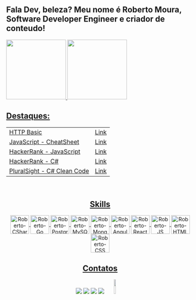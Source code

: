 
## Fala Dev, beleza? Meu nome é Roberto Moura, Software Developer Engineer e criador de conteudo!
 <div style="display: flex" align="center">
  <a href="https://github.com/robert1802">
  <img height="160em" src="https://github-readme-stats.vercel.app/api?username=robert1802&show_icons=true&theme=prussian&include_all_commits=true&count_private=true"/>
  <img height="160em" src="https://github-readme-stats.vercel.app/api/top-langs/?username=robert1802&layout=compact&langs_count=7&theme=prussian"/>
</div>

 
<h2>Destaques:</h2> 
 <table>
  <tr>
    <td>HTTP Basic</td>
    <td><a href="https://github.com/Robert1802/HTTP-Basics">Link</td>
  </tr>
  <tr>
    <td>JavaScript - CheatSheet</td>
    <td><a href="https://github.com/Robert1802/JavaScript-CheatSheet">Link</td>
  </tr>
  <tr>
    <td>HackerRank - JavaScript</td>
    <td><a href="https://github.com/Robert1802/HackerRank-JavaScript">Link</td>
  </tr>
  <tr>
    <td>HackerRank - C#</td>
    <td><a href="https://github.com/Robert1802/HackerRank">Link</td>
  </tr>
  <tr>
    <td>PluralSight - C# Clean Code</td>
    <td><a href="https://github.com/Robert1802/PluralSight-Clean-Code">Link</td>
  </tr>
</table>
 
<div align="center" style="display: inline_block"><br>
 
<h2>Skills</h2> 
  <img align="center" alt="Roberto-CSharp" height="50" width="50" src="https://cdn.jsdelivr.net/gh/devicons/devicon/icons/csharp/csharp-original.svg" />
  <img align="center" alt="Roberto-Go" height="50" width="50" src="https://cdn.jsdelivr.net/gh/devicons/devicon/icons/go/go-original-wordmark.svg" />
  <img align="center" alt="Roberto-PostgreSQL" height="50" width="50"" src="https://cdn.jsdelivr.net/gh/devicons/devicon/icons/postgresql/postgresql-original.svg" />
  <img align="center" alt="Roberto-MySQL" height="50" width="50" src="https://cdn.jsdelivr.net/gh/devicons/devicon/icons/mysql/mysql-original.svg" />
  <img align="center" alt="Roberto-MongoDB" height="50" width="50" src="https://cdn.jsdelivr.net/gh/devicons/devicon/icons/mongodb/mongodb-original-wordmark.svg" />
         
  <img align="center" alt="Roberto-Angular" height="50" width="50" src="https://cdn.jsdelivr.net/gh/devicons/devicon/icons/angularjs/angularjs-original.svg">
  <img align="center" alt="Roberto-React" height="50" width="50" src="https://cdn.jsdelivr.net/gh/devicons/devicon/icons/react/react-original.svg">
  <img align="center" alt="Roberto-JS" height="50" width="50" src="https://cdn.jsdelivr.net/gh/devicons/devicon/icons/javascript/javascript-original.svg">
  <img align="center" alt="Roberto-HTML" height="50" width="50" src="https://cdn.jsdelivr.net/gh/devicons/devicon/icons/html5/html5-original.svg">
  <img align="center" alt="Roberto-CSS" height="50" width="50" src="https://cdn.jsdelivr.net/gh/devicons/devicon/icons/css3/css3-original.svg">
  
  ##

                                                                                                                                              
<h2>Contatos</h2> 
<div align="center"> 
  <a href="https://www.youtube.com/channel/UCcvT-PkQSkPdZ-uSmNAdA6Q" target="_blank"><img src="https://img.shields.io/badge/YouTube-FF0000?style=for-the-badge&logo=youtube&logoColor=white" target="_blank"></a>
  <a href="https://www.instagram.com/dev.robert/" target="_blank"><img src="https://img.shields.io/badge/-Instagram-%23E4405F?style=for-the-badge&logo=instagram&logoColor=white" target="_blank"></a>
  <a href = "mailto:roblm_@hotmail.com"><img src="https://img.shields.io/badge/-Gmail-%23333?style=for-the-badge&logo=gmail&logoColor=white" target="_blank"></a>
  <a href="https://www.linkedin.com/in/roberto-moura-3473206a/" target="_blank"><img src="https://img.shields.io/badge/-LinkedIn-%230077B5?style=for-the-badge&logo=linkedin&logoColor=white" target="_blank"></a> 
 <img height="10%" width="10%" class="animated-gif" src="https://github.com/SP-XD/SP-XD/blob/main/images/dino_rounded.gif?raw=true">
</div>

